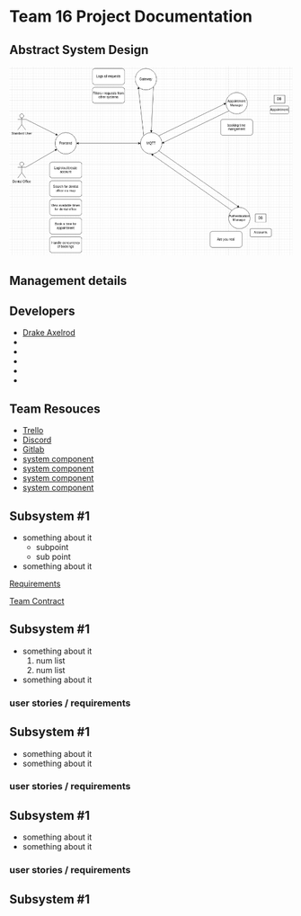# Team 16 Project Documentation
## **Abstract** System Design

![Abstract conceptualization of the system](./diagrams/abstract-design.png)

## Management details

## Developers <a name="developers"></a>

- [Drake Axelrod](https://git.chalmers.se/axelrod)
- [](https://git.chalmers.se/)
- [](https://git.chalmers.se/)
- [](https://git.chalmers.se/)
- [](https://git.chalmers.se/)
- [](https://git.chalmers.se/)

## Team Resouces <a name="team resources"></a>

- [Trello]()
- [Discord]()
- [Gitlab]()
- [system component]()
- [system component]()
- [system component]()
- [system component]()


## Subsystem #1

- something about it
    - subpoint
    - sub point
- something about it

[Requirements](./subdocs/Requirements.md)

[Team Contract](./subdocs/TeamContract.md)
## Subsystem #1

- something about it
    1. num list
    2. num list
- something about it

### user stories / requirements

## Subsystem #1

- something about it
- something about it

### user stories / requirements
## Subsystem #1

- something about it
- something about it

### user stories / requirements
## Subsystem #1
